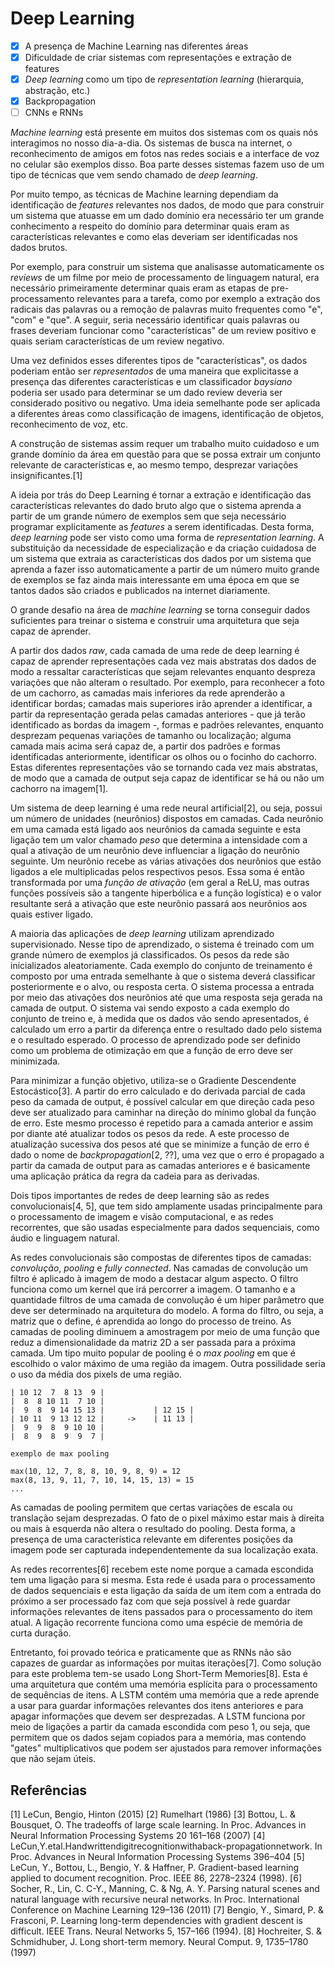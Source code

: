 # Deep Learning

- [x] A presença de Machine Learning nas diferentes áreas
- [x] Dificuldade de criar sistemas com representações e extração de features
- [x] _Deep learning_ como um tipo de _representation learning_ (hierarquia, abstração, etc.)
- [x] Backpropagation
- [ ] CNNs e RNNs

_Machine learning_ está presente em muitos dos sistemas com os quais nós interagimos no nosso dia-a-dia. Os sistemas de busca na internet, o reconhecimento de amigos em fotos nas redes sociais e a interface de voz no celular são exemplos disso. Boa parte desses sistemas fazem uso de um tipo de técnicas que vem sendo chamado de _deep learning_.

Por muito tempo, as técnicas de Machine learning dependiam da identificação de _features_ relevantes nos dados, de modo que para construir um sistema que atuasse em um dado domínio era necessário ter um grande conhecimento a respeito do domínio para determinar quais eram as características relevantes e como elas deveriam ser identificadas nos dados brutos.

Por exemplo, para construir um sistema que analisasse automaticamente os _reviews_ de um filme por meio de processamento de linguagem natural, era necessário primeiramente determinar quais eram as etapas de pre-processamento relevantes para a tarefa, como por exemplo a extração dos radicais das palavras ou a remoção de palavras muito frequentes como "e", "com" e "que". A seguir, seria necessário identificar quais palavras ou frases deveriam funcionar como "características" de um review positivo e quais seriam características de um review negativo.

Uma vez definidos esses diferentes tipos de "características", os dados poderiam então ser *representados* de uma maneira que explicitasse a presença das diferentes características e um classificador _baysiano_ poderia ser usado para determinar se um dado review deveria ser considerado positivo ou negativo.
Uma ideia semelhante pode ser aplicada a diferentes áreas como classificação de imagens, identificação de objetos, reconhecimento de voz, etc.

A construção de sistemas assim requer um trabalho muito cuidadoso e um grande domínio da área em questão para que se possa extrair um conjunto relevante de características e, ao mesmo tempo, desprezar variações insignificantes.[1]

A ideia por trás do Deep Learning é tornar a extração e identificação das características relevantes do dado bruto algo que o sistema aprenda a partir de um grande número de exemplos sem que seja necessário programar explicitamente as _features_ a serem identificadas. Desta forma, _deep learning_ pode ser visto como uma forma de _representation learning_. A substituição da necessidade de especialização e da criação cuidadosa de um sistema que extraia as características dos dados por um sistema que aprenda a fazer isso automaticamente a partir de um número muito grande de exemplos se faz ainda mais interessante em uma época em que se tantos dados são criados e publicados na internet diariamente.

O grande desafio na área de _machine learning_ se torna conseguir dados suficientes para treinar o sistema e construir uma arquitetura que seja capaz de aprender.

A partir dos dados _raw_, cada camada de uma rede de deep learning é capaz de aprender representações cada vez mais abstratas dos dados de modo a ressaltar características que sejam relevantes enquanto despreza variações que não alteram o resultado. Por exemplo, para reconhecer a foto de um cachorro, as camadas mais inferiores da rede aprenderão a identificar bordas; camadas mais superiores irão aprender a identificar, a partir da representação gerada pelas camadas anteriores - que já terão identificado as bordas da imagem -, formas e padrões relevantes, enquanto desprezam pequenas variações de tamanho ou localização; alguma camada mais acima será capaz de, a partir dos padrões e formas identificadas anteriormente, identificar os olhos ou o focinho do cachorro. Estas diferentes representações vão se tornando cada vez mais abstratas, de modo que a camada de output seja capaz de identificar se há ou não um cachorro na imagem[1].

Um sistema de deep learning é uma rede neural artificial[2], ou seja, possui um número de unidades (neurônios) dispostos em camadas. Cada neurônio em uma camada está ligado aos neurônios da camada seguinte e esta ligação tem um valor chamado _peso_ que determina a intensidade com a qual a ativação de um neurônio deve influenciar a ligação do neurônio seguinte. Um neurônio recebe as várias ativações dos neurônios que estão ligados a ele multiplicadas pelos respectivos pesos. Essa soma é então transformada por uma _função de ativação_ (em geral a ReLU, mas outras funções possíveis são a tangente hiperbólica e a função logística) e o valor resultante será a ativação que este neurônio passará aos neurônios aos quais estiver ligado.

A maioria das aplicações de _deep learning_ utilizam aprendizado supervisionado. Nesse tipo de aprendizado, o sistema é treinado com um grande número de exemplos já classificados. Os pesos da rede são inicializados aleatoriamente. Cada exemplo do conjunto de treinamento é composto por uma entrada semelhante à que o sistema deverá classificar posteriormente e o alvo, ou resposta certa. O sistema processa a entrada por meio das ativações dos neurônios até que uma resposta seja gerada na camada de output. O sistema vai sendo exposto a cada exemplo do conjunto de treino e, à medida que os dados vão sendo apresentados, é calculado um erro a partir da diferença entre o resultado dado pelo sistema e o resultado esperado. O processo de aprendizado pode ser definido como um problema de otimização em que a função de erro deve ser minimizada.

Para minimizar a função objetivo, utiliza-se o Gradiente Descendente Estocástico[3]. A partir do erro calculado e do derivada parcial de cada peso da camada de output, é possível calcular em que direção cada peso deve ser atualizado para caminhar na direção do mínimo global da função de erro. Este mesmo processo é repetido para a camada anterior e assim por diante até atualizar todos os pesos da rede. A este processo de atualização sucessiva dos pesos até que se minimize a função de erro é dado o nome de _backpropagation_[2, ??], uma vez que o erro é propagado a partir da camada de output para as camadas anteriores e é basicamente uma aplicação prática da regra da cadeia para as derivadas.

Dois tipos importantes de redes de deep learning são as redes convolucionais[4, 5], que tem sido amplamente usadas principalmente para o processamento de imagem e visão computacional, e as redes recorrentes, que são usadas especialmente para dados sequenciais, como áudio e linguagem natural.

As redes convolucionais são compostas de diferentes tipos de camadas: _convolução_, _pooling_ e _fully connected_. Nas camadas de convolução um filtro é aplicado à imagem de modo a destacar algum aspecto. O filtro funciona como um kernel que irá percorrer a imagem. O tamanho e a quantidade filtros de uma camada de convolução é um hiper parâmetro que deve ser determinado na arquitetura do modelo. A forma do filtro, ou seja, a matriz que o define, é aprendida ao longo do processo de treino. As camadas de pooling diminuem a amostragem por meio de uma função que reduz a dimensionalidade da matriz 2D a ser passada para a próxima camada. Um tipo muito popular de pooling é o _max pooling_ em que é escolhido o valor máximo de uma região da imagem. Outra possilidade seria o uso da média dos pixels de uma região.

```
| 10 12  7  8 13  9 | 
|  8  8 10 11  7 10 |
|  9  8  9 14 15 13 |           | 12 15 |
| 10 11  9 13 12 12 |     ->    | 11 13 |
|  9  9  8  9 10 10 |
|  8  9  8  9  9  7 |  

exemplo de max pooling

max(10, 12, 7, 8, 8, 10, 9, 8, 9) = 12
max(8, 13, 9, 11, 7, 10, 14, 15, 13) = 15
...
```

As camadas de pooling permitem que certas variações de escala ou translação sejam desprezadas. O fato de o pixel máximo estar mais à direita ou mais à esquerda não altera o resultado do pooling. Desta forma, a presença de uma característica relevante em diferentes posições da imagem pode ser capturada independentemente da sua localização exata.

As redes recorrentes[6] recebem este nome porque a camada escondida tem uma ligação para si mesma. Esta rede é usada para o processamento de dados sequenciais e esta ligação da saída de um item com a entrada do próximo a ser processado faz com que seja possível à rede guardar informações relevantes de itens passados para o processamento do item atual. A ligação recorrente funciona como uma espécie de memória de curta duração.

Entretanto, foi provado teórica e praticamente que as RNNs não são capazes de guardar as informações por muitas iterações[7]. Como solução para este problema tem-se usado Long Short-Term Memories[8]. Esta é uma arquitetura que contém uma memória esplícita para o processamento de sequências de itens. A LSTM contém uma memória que a rede aprende a usar para guardar informações relevantes dos itens anteriores e para apagar informações que devem ser desprezadas. A LSTM funciona por meio de ligações a partir da camada escondida com peso 1, ou seja, que permitem que os dados sejam copiados para a memória, mas contendo "gates" multiplicativos que podem ser ajustados para remover informações que não sejam úteis.


## Referências
[1] LeCun, Bengio, Hinton (2015)
[2] Rumelhart (1986)
[3] Bottou, L. & Bousquet, O. The tradeoffs of large scale learning. In Proc. Advances in Neural Information Processing Systems 20 161–168 (2007)
[4] LeCun,Y.etal.Handwrittendigitrecognitionwithaback-propagationnetwork. In Proc. Advances in Neural Information Processing Systems 396–404
[5] LeCun, Y., Bottou, L., Bengio, Y. & Haffner, P. Gradient-based learning applied to document recognition. Proc. IEEE 86, 2278–2324 (1998).
[6] Socher, R., Lin, C. C-Y., Manning, C. & Ng, A. Y. Parsing natural scenes andnatural language with recursive neural networks. In Proc. InternationalConference on Machine Learning 129–136 (2011)
[7] Bengio, Y., Simard, P. & Frasconi, P. Learning long-term dependencies withgradient descent is difficult. IEEE Trans. Neural Networks 5, 157–166 (1994).
[8] Hochreiter, S. & Schmidhuber, J. Long short-term memory. Neural Comput. 9,1735–1780 (1997)
